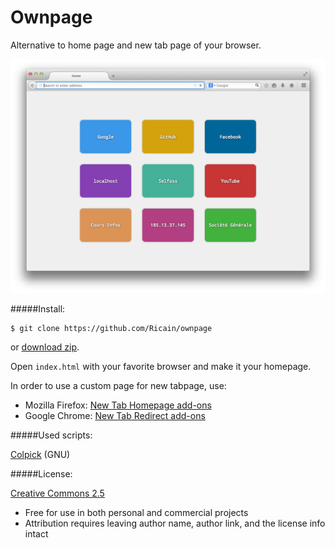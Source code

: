 # Ownpage

Alternative to home page and new tab page of your browser.

![example](example.png)

#####Install:

```
$ git clone https://github.com/Ricain/ownpage
```
or [download zip](https://github.com/Ricain/ownpage/archive/master.zip).

Open `index.html` with your favorite browser and make it your homepage.

In order to use a custom page for new tabpage, use:

- Mozilla Firefox: [New Tab Homepage add-ons](https://addons.mozilla.org/en-US/firefox/addon/new-tab-homepage/)
- Google Chrome: [New Tab Redirect add-ons](https://chrome.google.com/webstore/detail/new-tab-redirect/icpgjfneehieebagbmdbhnlpiopdcmna)

#####Used scripts:

[Colpick](http://colpick.com) (GNU)

#####License:

[Creative Commons 2.5](http://creativecommons.org/licenses/by/2.5/)

- Free for use in both personal and commercial projects
- Attribution requires leaving author name, author link, and the license info intact
